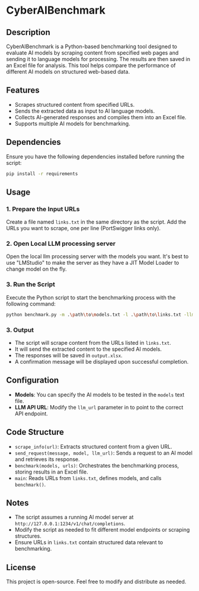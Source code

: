 # CyberAIBenchmark

## Description
CyberAIBenchmark is a Python-based benchmarking tool designed to evaluate AI models by scraping content from specified web pages and sending it to language models for processing. The results are then saved in an Excel file for analysis. This tool helps compare the performance of different AI models on structured web-based data.

## Features
- Scrapes structured content from specified URLs.
- Sends the extracted data as input to AI language models.
- Collects AI-generated responses and compiles them into an Excel file.
- Supports multiple AI models for benchmarking.

## Dependencies
Ensure you have the following dependencies installed before running the script:

```bash
pip install -r requirements
```

## Usage

### 1. Prepare the Input URLs
Create a file named `links.txt` in the same directory as the script. Add the URLs you want to scrape, one per line (PortSwigger links only).

### 2. Open Local LLM processing server
Open the local llm processing server with the models you want. It's best to use "LMStudio" to make the server as they have a JIT Model Loader to change model on the fly.

### 3. Run the Script
Execute the Python script to start the benchmarking process with the following command:

```bash
python benchmark.py -m .\path\to\models.txt -l .\path\to\links.txt -llm_url http://127.0.0.1:1234/v1/chat/completions
```

### 3. Output
- The script will scrape content from the URLs listed in `links.txt`.
- It will send the extracted content to the specified AI models.
- The responses will be saved in `output.xlsx`.
- A confirmation message will be displayed upon successful completion.

## Configuration
- **Models**: You can specify the AI models to be tested in the `models` text file.
- **LLM API URL**: Modify the `llm_url` parameter in to point to the correct API endpoint.

## Code Structure
- `scrape_info(url)`: Extracts structured content from a given URL.
- `send_request(message, model, llm_url)`: Sends a request to an AI model and retrieves its response.
- `benchmark(models, urls)`: Orchestrates the benchmarking process, storing results in an Excel file.
- `main`: Reads URLs from `links.txt`, defines models, and calls `benchmark()`.

## Notes
- The script assumes a running AI model server at `http://127.0.0.1:1234/v1/chat/completions`.
- Modify the script as needed to fit different model endpoints or scraping structures.
- Ensure URLs in `links.txt` contain structured data relevant to benchmarking.

## License
This project is open-source. Feel free to modify and distribute as needed.
